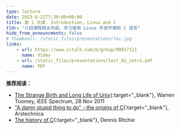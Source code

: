 ```yaml
---
type: lecture
date: 2023-8-21T7:30:00+00:00
title: 第 1 次课. Introduction, Linux and C
tldr: "介绍课程相关内容，学习使用 Linux 开发环境和 C 语言"
hide_from_announcments: false
# thumbnail: /static_files/presentations/lec.jpg
links:
    - url: https://www.cctalk.com/m/group/90917111
      name: Video
    - url: /static_files/presentations/lect_01_intro.pdf
      name: PDF
---
```


**推荐阅读：**
- [The Strange Birth and Long Life of Unix](/static_files/the-strange-birth-and-long-life-of-unix.pdf){:target="_blank"}, Warren Toomey, IEEE Spectrum, 28 Nov 2011
- ["A damn stupid thing to do" - the origins of C](https://arstechnica.com/features/2020/12/a-damn-stupid-thing-to-do-the-origins-of-c/){:target="_blank"}, Arstechnica
- [The history of C](https://www.bell-labs.com/usr/dmr/www/chist.html){:target="_blank"}, Dennis Ritchie
